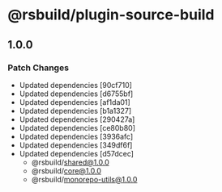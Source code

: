 # @rsbuild/plugin-source-build

## 1.0.0

### Patch Changes

- Updated dependencies [90cf710]
- Updated dependencies [d6755bf]
- Updated dependencies [af1da01]
- Updated dependencies [b1a1327]
- Updated dependencies [290427a]
- Updated dependencies [ce80b80]
- Updated dependencies [3936afc]
- Updated dependencies [349df6f]
- Updated dependencies [d57dcec]
  - @rsbuild/shared@1.0.0
  - @rsbuild/core@1.0.0
  - @rsbuild/monorepo-utils@1.0.0
